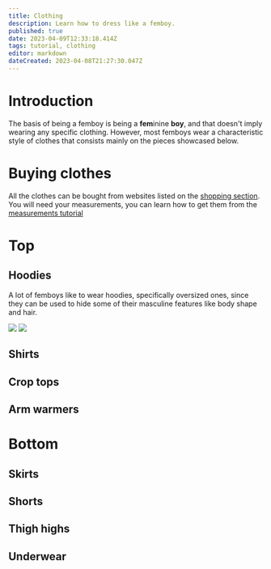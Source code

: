 ```yaml
---
title: Clothing
description: Learn how to dress like a femboy.
published: true
date: 2023-04-09T12:33:18.414Z
tags: tutorial, clothing
editor: markdown
dateCreated: 2023-04-08T21:27:30.047Z
---
```


# Introduction

The basis of being a femboy is being a **fem**inine **boy**, and that doesn't imply wearing any specific clothing. However, most femboys wear a characteristic style of clothes that consists mainly on the pieces showcased below.

# Buying clothes

All the clothes can be bought from websites listed on the [shopping section](/en/Resources/Shopping).
You will need your measurements, you can learn how to get them from the [measurements tutorial](en/Resources/Measure)

# Top
## Hoodies

A lot of femboys like to wear hoodies, specifically oversized ones, since they can be used to hide some of their masculine features like body shape and hair.

<div id="hoodies" class="horizontal">
    <img src="/en/assets/img/hoodie1.jpg">
    <img src="/en/assets/img/hoodie2.jpg">
</div>

## Shirts

## Crop tops

## Arm warmers

# Bottom
## Skirts
## Shorts
## Thigh highs
## Underwear